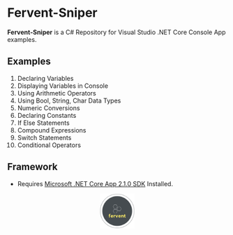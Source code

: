 # Fervent-Sniper

**Fervent-Sniper** is a C# Repository for Visual Studio .NET Core Console App examples.

## Examples

1. Declaring Variables
2. Displaying Variables in Console
3. Using Arithmetic Operators
4. Using Bool, String, Char Data Types
5. Numeric Conversions
6. Declaring Constants
7. If Else Statements
8. Compound Expressions
9. Switch Statements
10. Conditional Operators

## Framework

* Requires [Microsoft .NET Core App 2.1.0 SDK](https://dotnet.microsoft.com/download/dotnet-core/2.1) Installed. 

<p align="middle">
  <img width="80" height="80" src=icon.png>
</p>

